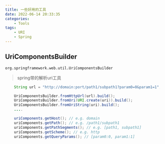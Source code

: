 ```yaml
---
title: 一些好用的工具
date: 2022-06-14 20:33:35
categories: 
	- Tools
tags:
	- URI
	- Spring
---
```

## UriComponentsBuilder

`org.springframework.web.util.UriComponentsBuilder`

> spring带的解析uri工具

```java
    String url = "http://domain:port/path1/subpath1?param0=0&param1=1";

    UriComponentsBuilder.fromHttpUrl(url).build();
    UriComponentsBuilder.fromUri(URI.create(uri)).build();
    UriComponentsBuilder.fromUriString(uri).build();
    ....

    uriComponents.getHost(); // e.g. domain
    uriComponents.getPath(); // e.g. /path1/subpath1
    uriComponents.getPathSegments(); // e.g. [path1, subpath1]
    uriComponents.getScheme(); // e.g. http
    uriComponents.getQueryParams(); // [param0:0, param1:1]
```
